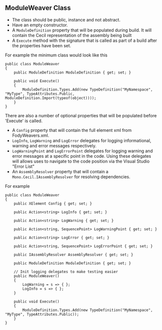
## ModuleWeaver Class 

 * The class should be public, instance and not abstract.
 * Have an empty constructor. 
 * A `ModuleDefinition` property that will be populated during build. It will contain the Cecil representation of the assembly being built
 * A `Execute` method with the signature that is called as part of a build after the properties have been set.

For example the minimum class would look like this

    public class ModuleWeaver
    {
        public ModuleDefinition ModuleDefinition { get; set; }

        public void Execute()
        {
            ModuleDefinition.Types.Add(new TypeDefinition("MyNamespace", "MyType", TypeAttributes.Public, ModuleDefinition.Import(typeof(object))));
        }
    }

There are also a number of optional properties that will be populated before 'Execute' is called.

 * A `Config` property that will contain the full element xml from FodyWeavers.xml.
 * `LogInfo`, `LogWarning` and `LogError` delegates for logging informational, warning and error messages respectively. 
 * `LogWarningPoint` and `LogErrorPoint` delegates for logging warning and error messages at a specific point in the code. Using these delegates will allows uses to navigate to the code position via the Visual Studio "Error List"
 * An `AssemblyResolver` property that will contain a `Mono.Cecil.IAssemblyResolver` for resolving dependencies.

For example

    public class ModuleWeaver
    {
        public XElement Config { get; set; }

        public Action<string> LogInfo { get; set; }

        public Action<string> LogWarning { get; set; }
        
        public Action<string, SequencePoint> LogWarningPoint { get; set; }
        
        public Action<string> LogError { get; set; }
        
        public Action<string, SequencePoint> LogErrorPoint { get; set; }

        public IAssemblyResolver AssemblyResolver { get; set; }

        public ModuleDefinition ModuleDefinition { get; set; }

        // Init logging delegates to make testing easier
        public ModuleWeaver()
        {
            LogWarning = s => { };
            LogInfo = s => { };
        } 

        public void Execute()
        {
            ModuleDefinition.Types.Add(new TypeDefinition("MyNamespace", "MyType", TypeAttributes.Public));
        }
    }
